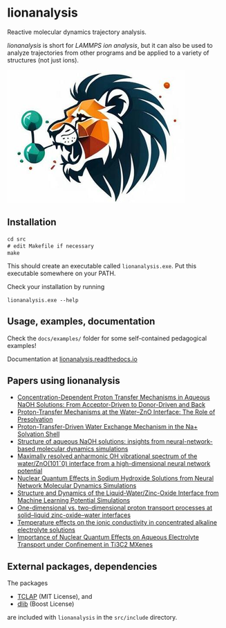 # lionanalysis
Reactive molecular dynamics trajectory analysis.

*lionanalysis* is short for *LAMMPS ion analysis*, but it can also be used to analyze trajectories from other programs and be applied to a variety of structures (not just ions).

![logo](logo.jpg)

## Installation

```
cd src
# edit Makefile if necessary
make
```

This should create an executable called `lionanalysis.exe`. Put this executable somewhere on your PATH.

Check your installation by running
```
lionanalysis.exe --help
```

## Usage, examples, documentation

Check the ``docs/examples/`` folder for some self-contained pedagogical examples!

Documentation at [lionanalysis.readthedocs.io](https://lionanalysis.readthedocs.io)

## Papers using lionanalysis

- [Concentration-Dependent Proton Transfer Mechanisms in Aqueous NaOH Solutions: From Acceptor-Driven to Donor-Driven and Back](https://doi.org/10.1021/acs.jpclett.6b01448)
- [Proton-Transfer Mechanisms at the Water–ZnO Interface: The Role of Presolvation](https://doi.org/10.1021/acs.jpclett.7b00358)
- [Proton-Transfer-Driven Water Exchange Mechanism in the Na+ Solvation Shell](https://doi.org/10.1021/acs.jpcb.7b01490)
- [Structure of aqueous NaOH solutions: insights from neural-network-based molecular dynamics simulations](https://doi.org/10.1039/c6cp06547c)
- [Maximally resolved anharmonic OH vibrational spectrum of the water/ZnO(101¯0) interface from a high-dimensional neural network potential](https://doi.org/10.1063/1.5012980)
- [Nuclear Quantum Effects in Sodium Hydroxide Solutions from Neural Network Molecular Dynamics Simulations](https://doi.org/10.1021/acs.jpcc.8b10781)
- [Structure and Dynamics of the Liquid-Water/Zinc-Oxide Interface from Machine Learning Potential Simulations](https://doi.org/10.1021/acs.jpcc.8b10781)
- [One-dimensional vs. two-dimensional proton transport processes at solid–liquid zinc-oxide–water interfaces](https://doi.org/10.1039/c8sc03033b)
- [Temperature effects on the ionic conductivity in concentrated alkaline electrolyte solutions](https://doi.org/10.1039/c9cp06479f)
- [Importance of Nuclear Quantum Effects on Aqueous Electrolyte Transport under Confinement in Ti3C2 MXenes](https://doi.org/10.1021/acs.jctc.2c00771)


## External packages, dependencies

The packages 

- [TCLAP](https://tclap.sourceforge.net) (MIT License), and
- [dlib](http://dlib.net) (Boost License) 

are included with `lionanalysis` in the `src/include` directory.


